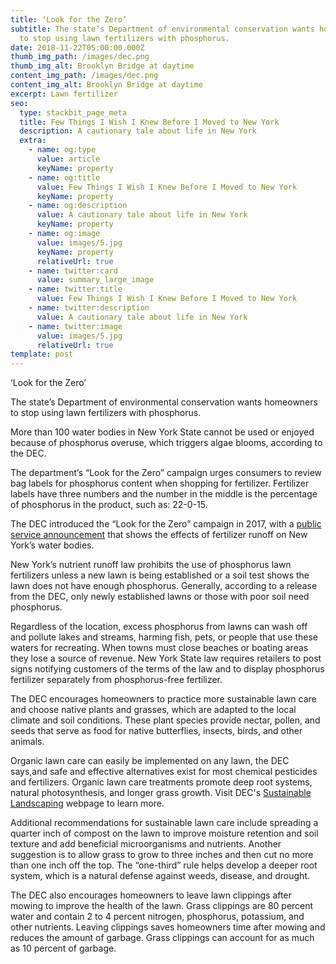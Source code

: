 ```yaml
---
title: ‘Look for the Zero’
subtitle: The state’s Department of environmental conservation wants homeowners
  to stop using lawn fertilizers with phosphorus.
date: 2018-11-22T05:00:00.000Z
thumb_img_path: /images/dec.png
thumb_img_alt: Brooklyn Bridge at daytime
content_img_path: /images/dec.png
content_img_alt: Brooklyn Bridge at daytime
excerpt: Lawn fertilizer
seo:
  type: stackbit_page_meta
  title: Few Things I Wish I Knew Before I Moved to New York
  description: A cautionary tale about life in New York
  extra:
    - name: og:type
      value: article
      keyName: property
    - name: og:title
      value: Few Things I Wish I Knew Before I Moved to New York
      keyName: property
    - name: og:description
      value: A cautionary tale about life in New York
      keyName: property
    - name: og:image
      value: images/5.jpg
      keyName: property
      relativeUrl: true
    - name: twitter:card
      value: summary_large_image
    - name: twitter:title
      value: Few Things I Wish I Knew Before I Moved to New York
    - name: twitter:description
      value: A cautionary tale about life in New York
    - name: twitter:image
      value: images/5.jpg
      relativeUrl: true
template: post
---
```

‘Look for the Zero’

The state’s Department of environmental conservation wants homeowners to stop using lawn fertilizers with phosphorus.

More than 100 water bodies in New York State cannot be used or enjoyed because of phosphorus overuse, which triggers algae blooms, according to the DEC.

The department’s “Look for the Zero” campaign urges consumers to review bag labels for phosphorus content when shopping for fertilizer. Fertilizer labels have three numbers and the number in the middle is the percentage of phosphorus in the product, such as: 22-0-15. 

The DEC introduced the “Look for the Zero” campaign in 2017, with a [public service announcement](https://www.youtube.com/watch?v=ysUN6_aFX6Y) that shows the effects of fertilizer runoff on New York’s water bodies.

New York’s nutrient runoff law prohibits the use of phosphorus lawn fertilizers unless a new lawn is being established or a soil test shows the lawn does not have enough phosphorus. Generally, according to a release from the DEC, only newly established lawns or those with poor soil need phosphorus.

Regardless of the location, excess phosphorus from lawns can wash off and pollute lakes and streams, harming fish, pets, or people that use these waters for recreating. When towns must close beaches or boating areas they lose a source of revenue. New York State law requires retailers to post signs notifying customers of the terms of the law and to display phosphorus fertilizer separately from phosphorus-free fertilizer.

The DEC encourages homeowners to practice more sustainable lawn care and choose native plants and grasses, which are adapted to the local climate and soil conditions. These plant species provide nectar, pollen, and seeds that serve as food for native butterflies, insects, birds, and other animals.

Organic lawn care can easily be implemented on any lawn, the DEC says,and safe and effective alternatives exist for most chemical pesticides and fertilizers. Organic lawn care treatments promote deep root systems, natural photosynthesis, and longer grass growth. Visit DEC's [Sustainable Landscaping](https://www.dec.ny.gov/public/44290.html) webpage to learn more.

Additional recommendations for sustainable lawn care include spreading a quarter inch of compost on the lawn to improve moisture retention and soil texture and add beneficial microorganisms and nutrients. Another suggestion is to allow grass to grow to three inches and then cut no more than one inch off the top. The “one-third” rule helps develop a deeper root system, which is a natural defense against weeds, disease, and drought.

The DEC also encourages homeowners to leave lawn clippings after mowing to improve the health of the lawn. Grass clippings are 80 percent water and contain 2 to 4 percent nitrogen, phosphorus, potassium, and other nutrients. Leaving clippings saves homeowners time after mowing and reduces the amount of garbage. Grass clippings can account for as much as 10 percent of garbage.

<!--EndFragment-->